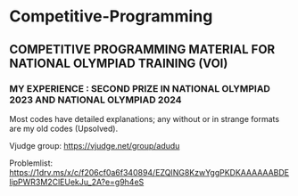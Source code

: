 # Competitive-Programming
## COMPETITIVE PROGRAMMING MATERIAL FOR NATIONAL OLYMPIAD TRAINING (VOI)

### MY EXPERIENCE : SECOND PRIZE IN NATIONAL OLYMPIAD 2023 AND NATIONAL OLYMPIAD 2024

Most codes have detailed explanations; any without or in strange formats are my old codes (Upsolved). <br>

Vjudge group: https://vjudge.net/group/adudu <br>

Problemlist: https://1drv.ms/x/c/f206cf0a6f340894/EZQING8KzwYggPKDKAAAAAABDElipPWR3M2ClEUekJu_2A?e=g9h4eS
